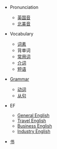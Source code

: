 * Pronunciation
  * [英国音](https://www.bilibili.com/video/BV1Y4411M7Ac?from=search&seid=2808575032131343541&spm_id_from=333.337.0.0)
  * [北美音](https://www.bilibili.com/video/BV1sD4y1D7tG?from=search&seid=2808575032131343541&spm_id_from=333.337.0.0)
* Vocabulary
  * [词素](Vocabulary/词素.md)
  * 背单词
  * [常用词](Vocabulary/常用词.md)
  * [介词](Vocabulary/介词.md)
  * [短语](Phrase/README.md)
* [Grammar](Grammar/README.md)
  * [动词](Grammar/动词.md)
  * [从句](Grammar/从句.md)

* EF
  * [General English](EF/General-English/_home.md)
  * [Travel English](EF/Travel-English/_home.md)
  * [Business English](EF/Business-English/_home.md)
  * [Industry English](EF/Industry-English/_home.md)
* [书](books/README.md)

